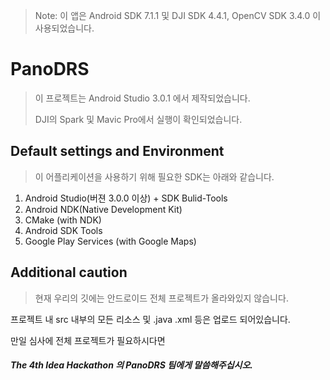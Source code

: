 >Note: 이 앱은 Android SDK 7.1.1 및 DJI SDK 4.4.1, OpenCV SDK 3.4.0 이 사용되었습니다.
>
# PanoDRS
>이 프로젝트는 Android Studio 3.0.1 에서 제작되었습니다.
>
>DJI의 Spark 및 Mavic Pro에서 실행이 확인되었습니다.

## Default settings and Environment

>이 어플리케이션을 사용하기 위해 필요한 SDK는 아래와 같습니다.
1. Android Studio(버젼 3.0.0 이상) + SDK Bulid-Tools
2. Android NDK(Native Development Kit)
3. CMake (with NDK)
4. Android SDK Tools
5. Google Play Services (with Google Maps)

## Additional caution

>현재 우리의 깃에는 안드로이드 전체 프로젝트가 올라와있지 않습니다.

프로젝트 내 src 내부의 모든 리소스 및 .java .xml 등은 업로드 되어있습니다.

만일 심사에 전체 프로젝트가 필요하시다면

##### The 4th Idea Hackathon 의 PanoDRS 팀에게 말씀해주십시오.
